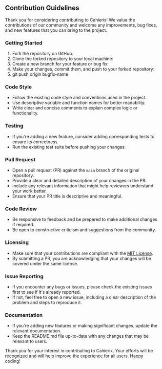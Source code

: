 ## Contribution Guidelines

Thank you for considering contributing to Cahierix! We value the contributions of our community and welcome any improvements, bug fixes, and new features that you can bring to the project.


### Getting Started

1. Fork the repository on GitHub.
2. Clone the forked repository to your local machine:
3. Create a new branch for your feature or bug fix:
4. Make your changes, commit them, and push to your forked repository:
5. git push origin bugfix-name


### Code Style

- Follow the existing code style and conventions used in the project.
- Use descriptive variable and function names for better readability.
- Write clear and concise comments to explain complex logic or functionality.

### Testing

- If you're adding a new feature, consider adding corresponding tests to ensure its correctness.
- Run the existing test suite before pushing your changes:


### Pull Request

- Open a pull request (PR) against the `main` branch of the original repository.
- Provide a clear and detailed description of your changes in the PR.
- Include any relevant information that might help reviewers understand your work better.
- Ensure that your PR title is descriptive and meaningful.

### Code Review

- Be responsive to feedback and be prepared to make additional changes if required.
- Be open to constructive criticism and suggestions from the community.

### Licensing

- Make sure that your contributions are compliant with the [MIT License](LICENSE).
- By submitting a PR, you are acknowledging that your changes will be covered under the same license.

### Issue Reporting

- If you encounter any bugs or issues, please check the existing issues first to see if it's already reported.
- If not, feel free to open a new issue, including a clear description of the problem and steps to reproduce it.

### Documentation

- If you're adding new features or making significant changes, update the relevant documentation.
- Keep the README.md file up-to-date with any changes that may be relevant to users.

<!-- ### Code of Conduct

- Please adhere to the [Code of Conduct](CODE_OF_CONDUCT.md) when participating in the Cahierix community. -->

Thank you for your interest in contributing to Cahierix. Your efforts will be recognized and will help improve the experience for all users. Happy coding!
